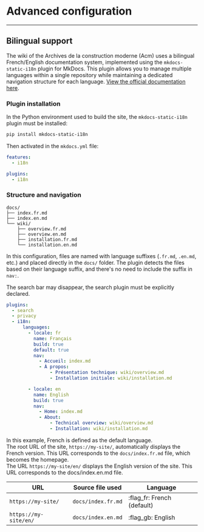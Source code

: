 # Advanced configuration

---

## Bilingual support

The wiki of the Archives de la construction moderne (Acm) uses a bilingual French/English documentation system, implemented using the `mkdocs-static-i18n` plugin for MkDocs. This plugin allows you to manage multiple languages within a single repository while maintaining a dedicated navigation structure for each language. [View the official documentation here](https://ultrabug.github.io/mkdocs-static-i18n/getting-started/quick-start/).

### Plugin installation

In the Python environment used to build the site, the `mkdocs-static-i18n` plugin must be installed:

```bash
pip install mkdocs-static-i18n
```

Then activated in the `mkdocs.yml` file:

```yaml
features:
  - i18n

plugins:
  - i18n
```

### Structure and navigation

```psql
docs/
├── index.fr.md
├── index.en.md
└── wiki/
    ├── overview.fr.md
    ├── overview.en.md
    ├── installation.fr.md
    └── installation.en.md
```

In this configuration, files are named with language suffixes (`.fr.md`, `.en.md`, etc.) and placed directly in the `docs/` folder. The plugin detects the files based on their language suffix, and there's no need to include the suffix in `nav:`.

The search bar may disappear, the search plugin must be explicitly declared.

```yaml
plugins:
  - search
  - privacy
  - i18n:
      languages:
        - locale: fr
          name: Français
          build: true
          default: true
          nav:
            - Accueil: index.md
            - À propos:
                - Présentation technique: wiki/overview.md
                - Installation initiale: wiki/installation.md

        - locale: en
          name: English
          build: true
          nav:
            - Home: index.md
            - About:
                - Technical overview: wiki/overview.md
                - Installation: wiki/installation.md
```

In this example, French is defined as the default language.  
The root URL of the site, `https://my-site/`, automatically displays the French version.
This URL corresponds to the `docs/index.fr.md` file, which becomes the homepage.  
The URL `https://my-site/en/` displays the English version of the site.
This URL corresponds to the docs/index.en.md file.

 URL                    | Source file used   | Language                    |
| --------------------- | ------------------ | --------------------------- |
| `https://my-site/`    | `docs/index.fr.md` | :flag_fr: French (default)  |
| `https://my-site/en/` | `docs/index.en.md` | :flag_gb: English           |

